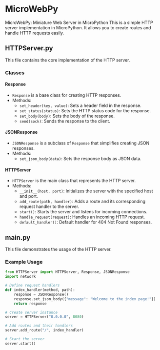 # MicroWebPy
MicroWebPy: Miniature Web Server in MicroPython
This is a simple HTTP server implementation in MicroPython. It allows you to create routes and handle HTTP requests easily.

## HTTPServer.py

This file contains the core implementation of the HTTP server.

### Classes

#### Response

- `Response` is a base class for creating HTTP responses.
- Methods:
  - `set_header(key, value)`: Sets a header field in the response.
  - `set_status(status)`: Sets the HTTP status code for the response.
  - `set_body(body)`: Sets the body of the response.
  - `send(sock)`: Sends the response to the client.

#### JSONResponse

- `JSONResponse` is a subclass of `Response` that simplifies creating JSON responses.
- Methods:
  - `set_json_body(data)`: Sets the response body as JSON data.

#### HTTPServer

- `HTTPServer` is the main class that represents the HTTP server.
- Methods:
  - `__init__(host, port)`: Initializes the server with the specified host and port.
  - `add_route(path, handler)`: Adds a route and its corresponding request handler to the server.
  - `start()`: Starts the server and listens for incoming connections.
  - `handle_request(request)`: Handles an incoming HTTP request.
  - `default_handler()`: Default handler for 404 Not Found responses.

## main.py

This file demonstrates the usage of the HTTP server.

### Example Usage

```python
from HTTPServer import HTTPServer, Response, JSONResponse
import network

# Define request handlers
def index_handler(method, path):
    response = JSONResponse()
    response.set_json_body({"message": "Welcome to the index page!"})
    return response

# Create server instance
server = HTTPServer("0.0.0.0", 8080)

# Add routes and their handlers
server.add_route("/", index_handler)

# Start the server
server.start()
```
